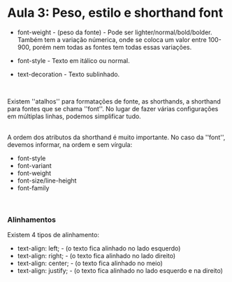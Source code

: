 # Aula 3: Peso, estilo e shorthand font

 

* font-weight - (peso da fonte) - Pode ser lighter/normal/bold/bolder. Também tem a variação númerica, onde se coloca um valor entre 100-900, porém nem todas as fontes tem todas essas variações. 

* font-style - Texto em itálico ou normal.

* text-decoration - Texto sublinhado.
<br>
 
Existem ''atalhos'' para formatações de fonte, as shorthands, a shorthand para fontes que se chama ''font''. No lugar de fazer várias configurações em múltiplas linhas, podemos simplificar tudo.  
<br>

A ordem dos atributos da shorthand é muito importante. No caso da ''font'', devemos informar, na ordem e sem vírgula: 

* font-style  
* font-variant 
* font-weight 
* font-size/line-height
* font-family 
<br>

### Alinhamentos
Existem 4 tipos de alinhamento:

* text-align: left; - (o texto fica alinhado no lado esquerdo)
* text-align: right; - (o texto fica alinhado no lado direito)
* text-align: center; - (o texto fica alinhado no meio)
* text-align: justify; - (o texto fica alinhado no lado esquerdo e na direito)
